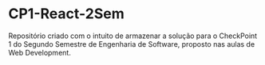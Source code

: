 # CP1-React-2Sem
Repositório criado com o intuito de armazenar a solução para o CheckPoint 1 do Segundo Semestre de Engenharia de Software, proposto nas aulas de Web Development.

